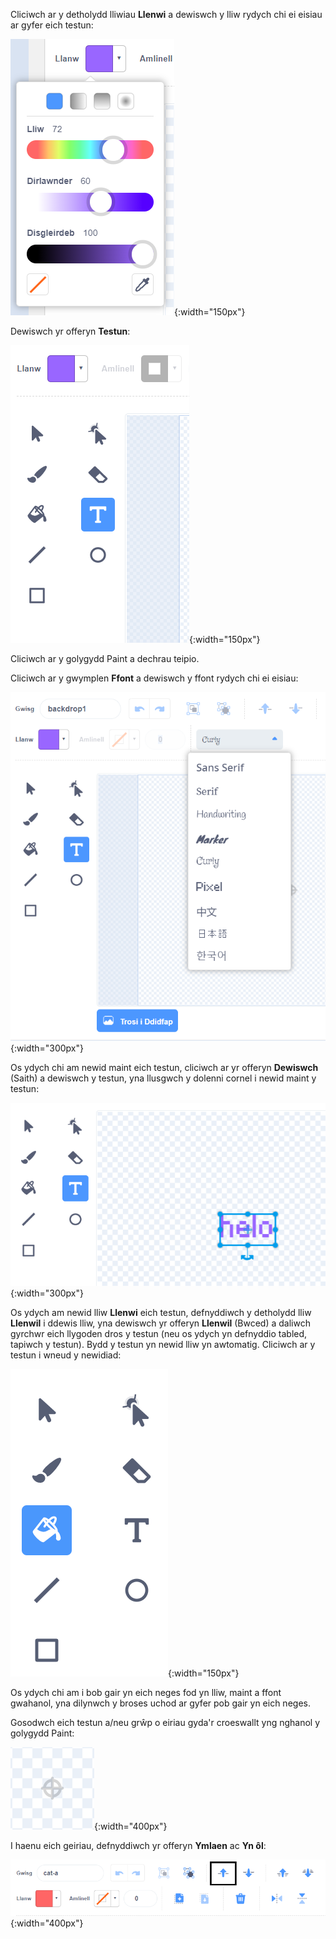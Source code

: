 Cliciwch ar y detholydd lliwiau **Llenwi** a dewiswch y lliw rydych chi ei eisiau ar gyfer eich testun:

![Mae'r dewislen Dewisydd Lliw i Lenwil yn dangos llithryddion i reoli Lliw, Dirlawnder a Disgleirdeb.](images/from-me-fill-colour.png){:width="150px"}

Dewiswch yr offeryn **Testun**:

![Yr Offeryn Testun.](images/from-me-text-tool.png){:width="150px"}

Cliciwch ar y golygydd Paint a dechrau teipio.

Cliciwch ar y gwymplen **Ffont** a dewiswch y ffont rydych chi ei eisiau:

![Mae'r gwymplen Ffont yn dangos y ffontiau sydd ar gael i'w defnyddio o fewn Scratch.](images/from-me-text-font.png){:width="300px"}

Os ydych chi am newid maint eich testun, cliciwch ar yr offeryn **Dewiswch** (Saith) a dewiswch y testun, yna llusgwch y dolenni cornel i newid maint y testun:

![Yr offeryn Dewis (Saith) a dolenni newid maint.](images/from-me-arrow-resize.png){:width="300px"}

Os ydych am newid lliw **Llenwi** eich testun, defnyddiwch y detholydd lliw **Llenwil** i ddewis lliw, yna dewiswch yr offeryn **Llenwil** (Bwced) a daliwch gyrchwr eich llygoden dros y testun (neu os ydych yn defnyddio tabled, tapiwch y testun). Bydd y testun yn newid lliw yn awtomatig. Cliciwch ar y testun i wneud y newidiad:

![Yr offeryn Llenwi (Bwced).](images/from-me-fill-bucket.png){:width="150px"}

Os ydych chi am i bob gair yn eich neges fod yn lliw, maint a ffont gwahanol, yna dilynwch y broses uchod ar gyfer pob gair yn eich neges.

Gosodwch eich testun a/neu grŵp o eiriau gyda'r croeswallt yng nghanol y golygydd Paint:

![Y groeswallt.](images/from-me-paint-editor-centre.png){:width="400px"}

I haenu eich geiriau, defnyddiwch yr offeryn **Ymlaen** ac **Yn ôl**:

![Yr offer Ymlaen ac Yn ôl.](images/from-me-paint-editor-forward-backward.png){:width="400px"}
